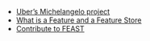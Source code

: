 - [Uber’s Michelangelo project](https://eng.uber.com/michelangelo-machine-learning-platform/)
- [What is a Feature and a Feature Store](https://www.phdata.io/blog/what-is-a-feature-store/)
- [Contribute to FEAST](https://github.com/feast-dev/feast)
